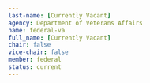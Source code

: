 ```yaml
---
last-name: [Currently Vacant]
agency: Department of Veterans Affairs
name: federal-va
full_name: [Currently Vacant]
chair: false
vice-chair: false
member: federal
status: current
---
```

